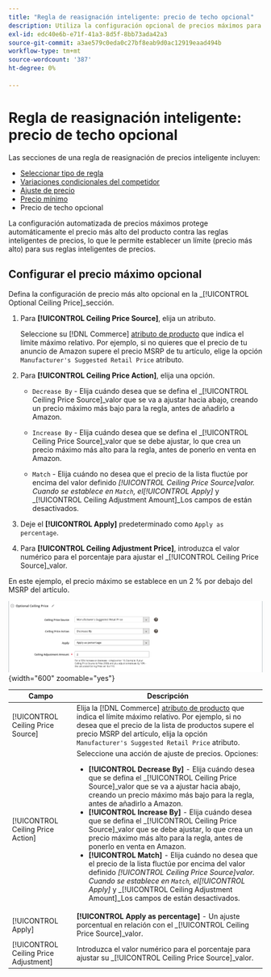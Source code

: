 ```yaml
---
title: "Regla de reasignación inteligente: precio de techo opcional"
description: Utiliza la configuración opcional de precios máximos para proteger el precio más alto del producto contra las reglas inteligentes de precios que administran tus anuncios de Amazon.
exl-id: edc40e6b-e71f-41a3-8d5f-8bb73ada42a3
source-git-commit: a3ae579c0eda0c27bf8eab9d0ac12919eaad494b
workflow-type: tm+mt
source-wordcount: '387'
ht-degree: 0%

---
```


# Regla de reasignación inteligente: precio de techo opcional

Las secciones de una regla de reasignación de precios inteligente incluyen:

- [Seleccionar tipo de regla](./intelligent-repricing-rules.md)
- [Variaciones condicionales del competidor](./competitor-conditional-variances.md)
- [Ajuste de precio](./price-adjustment.md)
- [Precio mínimo](./floor-price.md)
- Precio de techo opcional

La configuración automatizada de precios máximos protege automáticamente el precio más alto del producto contra las reglas inteligentes de precios, lo que le permite establecer un límite (precio más alto) para sus reglas inteligentes de precios.

## Configurar el precio máximo opcional

Defina la configuración de precio más alto opcional en la _[!UICONTROL Optional Ceiling Price]_sección.

1. Para **[!UICONTROL Ceiling Price Source]**, elija un atributo.

   Seleccione su [!DNL Commerce] [atributo de producto](https://experienceleague.adobe.com/docs/commerce-admin/catalog/product-attributes/product-attributes.html) que indica el límite máximo relativo. Por ejemplo, si no quieres que el precio de tu anuncio de Amazon supere el precio MSRP de tu artículo, elige la opción `Manufacturer's Suggested Retail Price` atributo.

1. Para **[!UICONTROL Ceiling Price Action]**, elija una opción.

   - `Decrease By` - Elija cuándo desea que se defina el _[!UICONTROL Ceiling Price Source]_valor que se va a ajustar hacia abajo, creando un precio máximo más bajo para la regla, antes de añadirlo a Amazon.

   - `Increase By` - Elija cuándo desea que se defina el _[!UICONTROL Ceiling Price Source]_valor que se debe ajustar, lo que crea un precio máximo más alto para la regla, antes de ponerlo en venta en Amazon.

   - `Match` - Elija cuándo no desea que el precio de la lista fluctúe por encima del valor definido _[!UICONTROL Ceiling Price Source]_valor. Cuando se establece en `Match`, el_[!UICONTROL Apply]_ y _[!UICONTROL Ceiling Adjustment Amount]_Los campos de están desactivados.

1. Deje el **[!UICONTROL Apply]** predeterminado como `Apply as percentage`.

1. Para **[!UICONTROL Ceiling Adjustment Price]**, introduzca el valor numérico para el porcentaje para ajustar el _[!UICONTROL Ceiling Price Source]_valor.

En este ejemplo, el precio máximo se establece en un 2 % por debajo del MSRP del artículo.

![Regla de reasignación de precios inteligente: precio máximo opcional](assets/ob-intelligent-price-rule-ceiling.png){width="600" zoomable="yes"}

| Campo | Descripción |
|---|---|
| [!UICONTROL Ceiling Price Source] | Elija la [!DNL Commerce] [atributo de producto](https://experienceleague.adobe.com/docs/commerce-admin/catalog/product-attributes/product-attributes.html) que indica el límite máximo relativo. Por ejemplo, si no desea que el precio de la lista de productos supere el precio MSRP del artículo, elija la opción `Manufacturer's Suggested Retail Price` atributo. |
| [!UICONTROL Ceiling Price Action] | Seleccione una acción de ajuste de precios. Opciones:<ul><li>**[!UICONTROL Decrease By]** - Elija cuándo desea que se defina el _[!UICONTROL Ceiling Price Source]_valor que se va a ajustar hacia abajo, creando un precio máximo más bajo para la regla, antes de añadirlo a Amazon.</li><li>**[!UICONTROL Increase By]** - Elija cuándo desea que se defina el _[!UICONTROL Ceiling Price Source]_valor que se debe ajustar, lo que crea un precio máximo más alto para la regla, antes de ponerlo en venta en Amazon.</li><li>**[!UICONTROL Match]** - Elija cuándo no desea que el precio de la lista fluctúe por encima del valor definido _[!UICONTROL Ceiling Price Source]_valor. Cuando se establece en `Match`, el_[!UICONTROL Apply]_ y _[!UICONTROL Ceiling Adjustment Amount]_Los campos de están desactivados.</li></ul> |
| [!UICONTROL Apply] | **[!UICONTROL Apply as percentage]** - Un ajuste porcentual en relación con el _[!UICONTROL Ceiling Price Source]_valor. |
| [!UICONTROL Ceiling Price Adjustment] | Introduzca el valor numérico para el porcentaje para ajustar su _[!UICONTROL Ceiling Price Source]_valor. |

